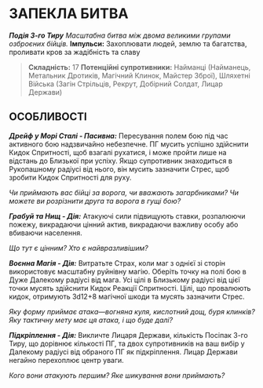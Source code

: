 ﻿# ЗАПЕКЛА БИТВА

***Подія 3-го Тиру***
*Масштабна битва між двома великими групами озброєних бійців.*
**Імпульси:** Захоплювати людей, землю та багатства, проливати кров за жадібність та славу

> **Складність:** 17
> **Потенційні супротивники:** Найманці (Найманець, Метальник Дротиків, Магічний Клинок, Майстер Зброї), Шляхетні Війська (Загін Стрільців, Рекрут, Добірний Солдат, Лицар Держави)

## ОСОБЛИВОСТІ

***Дрейф у Морі Сталі - Пасивна:*** Пересування полем бою під час активного бою надзвичайно небезпечне. ПГ мусить успішно здійснити Кидок Спритності, щоб взагалі рухатися, і може пройти лише на відстань до Близької при успіху. Якщо супротивник знаходиться в Рукопашному радіусі від нього, він мусить зазначити Стрес, щоб зробити Кидок Спритності для руху.

  *Чи приймають вас бійці за ворога, чи вважають загарбниками? Чи можете ви розрізнити друга та ворога в гущі бою?*

***Грабуй та Нищ - Дія:*** Атакуючі сили підвищують ставки, розпалюючи пожежу, викрадаючи цінний актив, викрадаючи важливу особу або вбиваючи населення.

  *Що тут є цінним? Хто є найвразливішим?*

***Воєнна Магія - Дія:*** Витратьте Страх, коли маг з однієї зі сторін використовує масштабну руйнівну магію. Оберіть точку на полі бою в Дуже Далекому радіусі від мага. Усі цілі в Близькому радіусі від цієї точки мусять здійснити Кидок Реакції Спритності. Цілі, що провалюють кидок, отримують 3d12+8 магічної шкоди та мусять зазначити Стрес.

  *Яку форму приймає атака—вогняна куля, кислотний дощ, буря клинків? Яку тактичну мету має ця атака, і що буде далі?*

***Підкріплення - Дія:*** Викличте Лицаря Держави, кількість Посіпак 3-го Тиру, що дорівнює кількості ПГ, та двох супротивників на ваш вибір у Далекому радіусі від обраного ПГ як підкріплення. Лицар Держави негайно перехоплює центр уваги.

  *Кого вони атакують першим? Яке шикування вони приймають?*